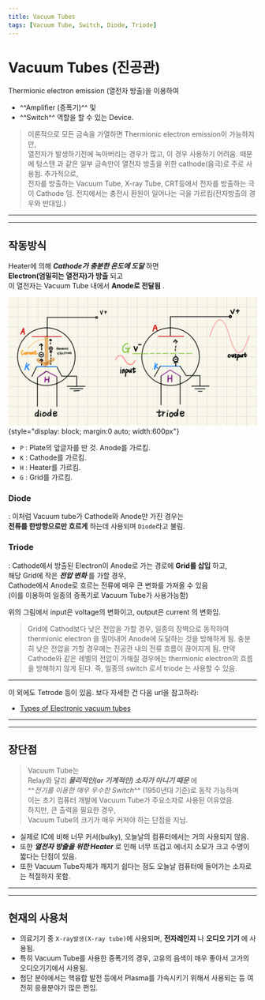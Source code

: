 ```yaml
---
title: Vacuum Tubes
tags: [Vacuum Tube, Switch, Diode, Triode]
---
```


# Vacuum Tubes (진공관)

Thermionic electron emission (열전자 방출)을 이용하여  

* ^^Amplifier (증폭기)^^ 및 
* ^^Switch^^ 역할을 할 수 있는 Device.

> 이론적으로 모든 금속을 가열하면 Thermionic electron emission이 가능하지만,  
> 열전자가 발생하기전에 녹아버리는 경우가 많고, 이 경우 사용하기 어려움.
> 때문에 텅스텐 과 같은 일부 금속만이 열전자 방출을 위한 cathode(음극)로 주로 사용됨.
> 추가적으로,  
> 전자를 방출하는 Vacuum Tube, X-ray Tube, CRT등에서 전자를 방출하는 극이 Cathode 임.
> 전지에서는 충전시 환원이 일어나는 극을 가르킴(전자방출의 경우와 반대임.)

---

---

## 작동방식

Heater에 의해 ***Cathode가 충분한 온도에 도달*** 하면  
**Electron(엄밀히는 열전자)가 방출** 되고  
이 열전자는 Vacuum Tube 내에서 **Anode로 전달됨** . 

![vacuum_tube](imgs/vacuum_tube_diagram.jpeg){style="display: block; margin:0 auto; width:600px"}

* `P` : Plate의 앞글자를 딴 것. Anode를 가르킴.
* `K` : Cathode를 가르킴.
* `H` : Heater를 가르킴.
* `G` : Grid를 가르킴.

### Diode 

: 이처럼 Vacuum tube가 Cathode와 Anode만 가진 경우는  
**전류를 한방향으로만 흐르게** 하는데 사용되며 `Diode`라고 불림. 

### Triode

: Cathode에서 방출된 Electron이 Anode로 가는 경로에 **Grid를 삽입** 하고,  
해당 Grid에 작은 ***전압 변화*** 를 가할 경우,  
Cathode에서 Anode로 흐르는 전류에 매우 큰 변화를 가져올 수 있음  
(이를 이용하여 일종의 증폭기로 Vacuum Tube가 사용가능함)

위의 그림에서 input은 voltage의 변화이고,  output은 current 의 변화임. 

> Grid에 Cathod보다 낮은 전압을 가할 경우, 일종의 장벽으로 동작하여 thermionic electron 을 밀어내어 Anode에 도달하는 것을 방해하게 됨. 충분히 낮은 전압을 가할 경우에는 진공관 내의 전류 흐름이 끊어지게 됨. 만약 Cathode와 같은 레벨의 전압이 가해질 경우에는 thermionic electron의 흐름을 방해하지 않게 된다. 즉, 일종의 switch 로서 triode 는 사용할 수 있음.

---

이 외에도 Tetrode 등이 있음. 보다 자세한 건 다음 url을 참고하라:

* [Types of Electronic vacuum tubes](https://www.vtadiy.com/book/chapter-2-vacuum-tube-basics/2-2-electronic-vacuum-tubes/)


---

---

## 장단점

> Vacuum Tube는  
> Relay와 달리 ***물리적인(or 기계적인) 소자가 아니기 때문*** 에  
^^*전기를 이용한 매우 우수한 Switch*^^ (1950년대 기준)로 동작 가능하며  
> 이는 초기 컴퓨터 개발에 Vacuum Tube가 주요소자로 사용된 이유였음.  
> 하지만, 큰 출력을 필요한 경우,  
> Vacuum Tube의 크기가 매우 커져야 하는 단점을 지님.

* 실제로 IC에 비해 너무 커서(bulky), 오늘날의 컴퓨터에서는 거의 사용되지 않음.
* 또한 ***열전자 방출을 위한 Heater*** 로 인해 너무 뜨겁고 에너지 소모가 크고 수명이 짧다는 단점이 있음.
* 또한 Vacuum Tube자체가 깨지기 쉽다는 점도 오늘날 컴퓨터에 들어가는 소자로는 적절하지 못함.

---

---

## 현재의 사용처

* 의료기기 중 `X-ray발생(X-ray tube)`에 사용되며, **전자레인지** 나 **오디오 기기** 에 사용됨.
* 특히 Vacuum Tube를 사용한 증폭기의 경우, 고유의 음색이 매우 좋아서 고가의 오디오기기에서 사용됨.
* 첨단 분야에서는 핵융합 발전 등에서 Plasma를 가속시키기 위해서 사용되는 등 여전히 응용분야가 많은 편임.